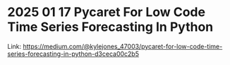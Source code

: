 # 2025 01 17 Pycaret For Low Code Time Series Forecasting In Python

Link: https://medium.com/@kylejones_47003/pycaret-for-low-code-time-series-forecasting-in-python-d3ceca00c2b5
